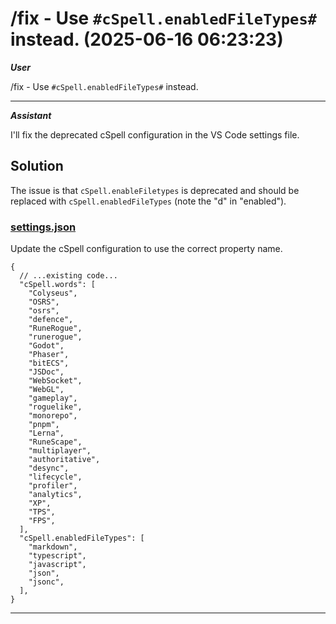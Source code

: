 <!-- Generated by SpecStory -->

# /fix - Use `#cSpell.enabledFileTypes#` instead. (2025-06-16 06:23:23)

_**User**_

/fix - Use `#cSpell.enabledFileTypes#` instead.

---

_**Assistant**_

I'll fix the deprecated cSpell configuration in the VS Code settings file.

## Solution

The issue is that `cSpell.enableFiletypes` is deprecated and should be replaced with `cSpell.enabledFileTypes` (note the "d" in "enabled").

### [settings.json](file:///c%3A/Users/aggis/GitHub/runerogue/.vscode/settings.json)

Update the cSpell configuration to use the correct property name.

```jsonc
{
  // ...existing code...
  "cSpell.words": [
    "Colyseus",
    "OSRS",
    "osrs",
    "defence",
    "RuneRogue",
    "runerogue",
    "Godot",
    "Phaser",
    "bitECS",
    "JSDoc",
    "WebSocket",
    "WebGL",
    "gameplay",
    "roguelike",
    "monorepo",
    "pnpm",
    "Lerna",
    "RuneScape",
    "multiplayer",
    "authoritative",
    "desync",
    "lifecycle",
    "profiler",
    "analytics",
    "XP",
    "TPS",
    "FPS",
  ],
  "cSpell.enabledFileTypes": [
    "markdown",
    "typescript",
    "javascript",
    "json",
    "jsonc",
  ],
}
```

---
